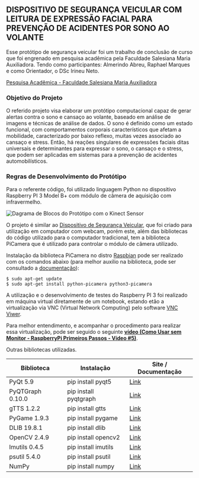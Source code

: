 ## DISPOSITIVO DE SEGURANÇA VEICULAR COM LEITURA DE EXPRESSÃO FACIAL PARA PREVENÇÃO DE ACIDENTES POR SONO AO VOLANTE

Esse protótipo de segurança veicular foi um trabalho de conclusão de curso que foi engrenado em pesquisa acadêmica pela Faculdade Salesiana Maria Auxiliadora. Tendo como participantes: Almerindo Abreu, Raphael Marques e como Orientador, o DSc Irineu Neto.

[Pesquisa Acadêmica - Faculdade Salesiana Maria Auxiliadora](http://www.fsma.edu.br/site/projetos/prototipacao-de-um-sistema-de-seguranca-veicular-para-alertas-contra-o-sono-e-cansaco-via-reconhecimento-de-imagens/)


### Objetivo do Projeto

O referido projeto visa elaborar um protótipo computacional capaz de gerar alertas contra o sono e cansaço ao volante, baseado em análise de imagens e técnicas de análise de dados. O sono é definido como um estado funcional, com comportamentos corporais característicos que afetam a mobilidade, caracterizado por baixo reflexo, muitas vezes associado ao cansaço e stress. Então, há reações singulares de expressões faciais ditas universais e determinantes para expressar o sono, o cansaço e o stress, que podem ser aplicadas em sistemas para a prevenção de acidentes automobilísticos.

### Regras de Desenvolvimento do Protótipo

Para o referente código, foi utilizado linguagem Python no dispositivo Raspberry PI 3 Model B+ com módulo de câmera de aquisição com infravermelho.

![Dagrama de Blocos do Protótipo com o Kinect Sensor](http://oi63.tinypic.com/2u455w5.jpg)

O projeto é similar ao [Dispositivo de Segurança Veicular](https://github.com/almerindoabreu/SegurancaVeicular), que foi criado para utilização em computador com webcam, porém este, além das bibliotecas do código utilizado para o computador tradicional, tem a biblioteca PiCamera que é utilizado para controlar o módulo de câmera utilizado.

Instalação da biblioteca PiCamera no distro [Raspbian](http://www.raspbian.org/)  pode ser realizado com os comandos abaixo (para melhor auxilio na biblioteca, pode ser consultado a [documentação](https://picamera.readthedocs.io/en/release-1.12/install.html)):

    $ sudo apt-get update
    $ sudo apt-get install python-picamera python3-picamera


A utilização e o desenvolvimento de testes do Raspberry PI 3 foi realizado em máquina virtual diretamente de um notebook, estando etão a virtualização via VNC (Virtual Network Computing) pelo software [VNC Viwer](https://www.realvnc.com/pt/connect/download/viewer/).

Para melhor entendimento, e acompanhar o procedimento para realizar essa virtualização, pode ser seguido o seguinte [**vídeo (Como Usar sem Monitor - RaspberryPi Primeiros Passos - Vídeo #5)**](https://www.youtube.com/watch?v=LTTwwPtYQms&t=371s).

Outras bibliotecas utilizadas.

|Biblioteca   |Instalação                            |Site / Documentação|
|----------------|-------------------------------|-----------------------------|
|PyQt 5.9|pip install pyqt5          |[Link](http://pyqt.sourceforge.net/Docs/PyQt5/)            |
|PyQTGraph 0.10.0          |pip install pyqtgraph            |[Link](http://www.pyqtgraph.org/)            |
|gTTS 1.2.2|pip install gtts|[Link](http://pyqt.sourceforge.net/Docs/PyQt5/)|
| PyGame 1.9.3 | pip install pygame | [Link](https://www.pygame.org/docs/)|
| DLIB 19.8.1 | pip install dlib | [Link](http://dlib.net/)|
| OpenCV 2.4.9 | pip install opencv2 | [Link](https://opencv-python-tutroals.readthedocs.io/en/latest/py_tutorials/py_tutorials.html)|
| Imutils 0.4.5 | pip install imutils | [Link](https://github.com/jrosebr1/imutils)|
| psutil 5.4.0 | pip install psutil | [Link](https://psutil.readthedocs.io/en/latest/)|
| NumPy | pip install numpy | [Link](http://www.numpy.org/)|
